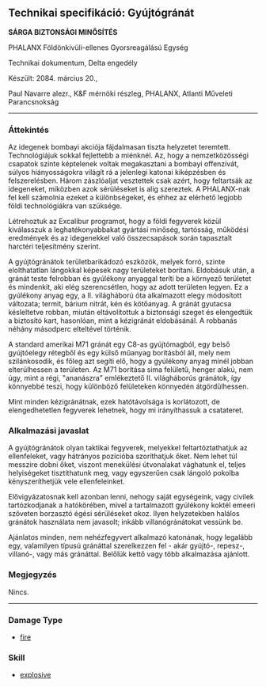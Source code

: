 ## Technikai specifikáció: Gyújtógránát

**SÁRGA BIZTONSÁGI MINŐSÍTÉS**

PHALANX Földönkívüli-ellenes Gyorsreagálású Egység

Technikai dokumentum, Delta engedély

Készült: 2084. március 20.,

Paul Navarre alezr., K&F mérnöki részleg, PHALANX, Atlanti Műveleti
Parancsnokság

------------------------------------------------------------------------

### Áttekintés

Az idegenek bombayi akciója fájdalmasan tiszta helyzetet teremtett.
Technológiájuk sokkal fejlettebb a miénknél. Az, hogy a nemzetközösségi
csapatok szinte képtelenek voltak megakasztani a bombayi offenzívát,
súlyos hiányosságokra világít rá a jelenlegi katonai kiképzésben és
felszerelésben. Három zászlóaljat vesztettek csak azért, hogy feltartsák
az idegeneket, miközben azok sérüléseket is alig szereztek. A
PHALANX-nak fel kell számolnia ezeket a különbségeket, és ehhez az
elérhető legjobb földi technológiákra van szüksége.

Létrehoztuk az Excalibur programot, hogy a földi fegyverek közül
kiválasszuk a leghatékonyabbakat gyártási minőség, tartósság, működési
eredmények és az idegenekkel való összecsapások során tapasztalt
harctéri teljesítmény szerint.

A gyújtógránátok területbarikádozó eszközök, melyek forró, szinte
elolthatatlan lángokkal képesek nagy területeket borítani. Eldobásuk
után, a gránát teste felrobban és gyúlékony anyaggal teríti be a
környező területet és mindenkit, aki elég szerencsétlen, hogy az adott
területen legyen. Ez a gyúlékony anyag egy, a II. világháború óta
alkalmazott elegy módosított változata; termit, bárium nitrát, kén és
kötőanyag. A gránát gyutacsa késleltetve robban, miután eltávolítottuk a
biztonsági szeget és elengedtük a biztosító kart, hasonlóan, mint a
kézigránát eldobásánál. A robbanás néhány másodperc elteltével történik.

A standard amerikai M71 gránát egy C8-as gyújtómagból, egy belső
gyújtóelegy rétegből és egy külső műanyag borításból áll, mely nem
szilánkosodik, és főleg azt segíti elő, hogy a gyúlékony anyag minél
jobban elterülhessen a területen. Az M71 borítása sima felületű, henger
alakú, nem úgy, mint a régi, "ananászra" emlékeztető II. világháborús
gránátok, így könnyebbé teszi, hogy különböző felületeken könnyedén
átgördülhessen.

Mint minden kézigránátnak, ezek hatótávolsága is korlátozott, de
elengedhetetlen fegyverek lehetnek, hogy mi irányíthassuk a csatateret.

### Alkalmazási javaslat

A gyújtógránátok olyan taktikai fegyverek, melyekkel feltartóztathatjuk
az ellenfeleket, vagy hátrányos pozícióba szoríthatjuk őket. Nem lehet
túl messzire dobni őket, viszont menekülési útvonalakat vághatunk el,
teljes helyiségeket tisztíthatunk meg, vagy egyszerűen csak lángoló
pokolba kényszeríthetjük vele ellenfeleinket.

Elővigyázatosnak kell azonban lenni, nehogy saját egységeink, vagy
civilek tartózkodjanak a hatókörében, mivel a tartalmazott gyúlékony
koktél emeeri szöveten borzasztó égési sérüléseket okoz. Ilyen
helyzetekben halálos gránátok használata nem javasolt; inkább
villanógránátokat vessünk be.

Ajánlatos minden, nem nehézfegyvert alkalmazó katonának, hogy legalább
egy, valamilyen típusú gránáttal szerelkezzen fel - akár gyújtó-,
repesz-, villanó-, vagy más gránáttal. Belőlük kettő vagy több
alkalmazása ajánlott.

### Megjegyzés

Nincs.

------------------------------------------------------------------------

### Damage Type

- [fire](Damage/fire "wikilink")

### Skill

- [explosive](Skills/explosive "wikilink")